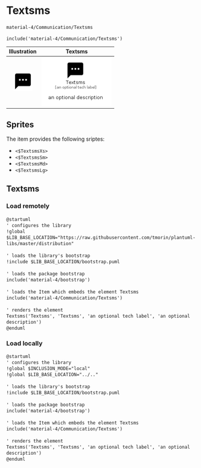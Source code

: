 # Textsms


```text
material-4/Communication/Textsms
```

```text
include('material-4/Communication/Textsms')
```



| Illustration | Textsms |
| :---: | :---: |
| ![illustration for Illustration](../../material-4/Communication/Textsms.png) | ![illustration for Textsms](../../material-4/Communication/Textsms.Local.png) |



## Sprites
The item provides the following sriptes:

- `<$TextsmsXs>`
- `<$TextsmsSm>`
- `<$TextsmsMd>`
- `<$TextsmsLg>`





## Textsms

### Load remotely
```plantuml
@startuml
' configures the library
!global $LIB_BASE_LOCATION="https://raw.githubusercontent.com/tmorin/plantuml-libs/master/distribution"

' loads the library's bootstrap
!include $LIB_BASE_LOCATION/bootstrap.puml

' loads the package bootstrap
include('material-4/bootstrap')

' loads the Item which embeds the element Textsms
include('material-4/Communication/Textsms')

' renders the element
Textsms('Textsms', 'Textsms', 'an optional tech label', 'an optional description')
@enduml
```

### Load locally
```plantuml
@startuml
' configures the library
!global $INCLUSION_MODE="local"
!global $LIB_BASE_LOCATION="../.."

' loads the library's bootstrap
!include $LIB_BASE_LOCATION/bootstrap.puml

' loads the package bootstrap
include('material-4/bootstrap')

' loads the Item which embeds the element Textsms
include('material-4/Communication/Textsms')

' renders the element
Textsms('Textsms', 'Textsms', 'an optional tech label', 'an optional description')
@enduml
```


